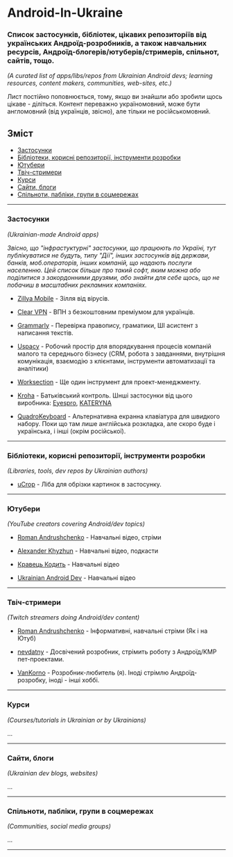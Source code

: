 # Android-In-Ukraine

### Список застосунків, бібліотек, цікавих репозиторіїв від українських Андроїд-розробників, а також навчальних ресурсів, Андроїд-блогерів/ютуберів/стримерів, спільнот, сайтів, тощо.

*_(A curated list of apps/libs/repos from Ukrainian Android devs; learning resources, content makers, communities, web-sites, etc.)_*

Лист постійно поповнюється, тому, якщо ви знайшли або зробили щось цікаве - діліться.
Контент переважно україномовний, може бути англомовний (від українців, звісно), але тільки не російськомовний.


## Зміст

- [Застосунки](#застосунки)
- [Бібліотеки, корисні репозиторії, інструменти розробки](#бібліотеки-корисні-репозиторії-інструменти-розробки)
- [Ютубери](#ютубери)
- [Твіч-стримери](#твіч-стримери)
- [Курси](#курси)
- [Сайти, блоги](#сайти-блоги)
- [Спільноти, пабліки, групи в соцмережах](#спільноти-пабліки-групи-в-соцмережах)


---

### Застосунки
*(Ukrainian-made Android apps)*

*Звісно, що "інфрастуктурні" застосунки, що працюють по Україні, тут публікуватися не будуть, типу "Дії", інших застосунків від держави, банків, моб.операторів, інших компаній, що надають послуги населенню. Цей список більше про такий софт, яким можна або поділитися з закордонними друзями, або знайти для себе щось, що не побачиш в масштабних рекламних компаніях.*

- [Zillya Mobile](https://play.google.com/store/apps/details?id=com.zillya.scanner) - Зілля від вірусів.

- [Clear VPN](https://play.google.com/store/apps/details?id=com.macpaw.clearvpn.android&hl=en) - ВПН з безкоштовним преміумом для українців.
  
- [Grammarly](https://play.google.com/store/apps/details?id=com.grammarly.android.keyboard&hl=en) - Перевірка правопису, граматики, ШІ асистент з написання текстів.

- [Uspacy](https://play.google.com/store/apps/details?id=com.uspacy.app&hl=en) - Робочий простір для впорядкування процесів компаній малого та середнього бізнесу (CRM, робота з завданнями, внутрішня комунікація, взаємодію з клієнтами, інструменти автоматизації та аналітики)

- [Worksection](https://play.google.com/store/apps/details?id=com.phonegap.worksection) - Ще один інструмент для проект-менеджменту.

- [Kroha](https://play.google.com/store/apps/details?id=ua.com.tim_berners.parental_control&hl=en) - Батьківський контроль. Шнші застосунки від цього виробника: [Eyespro](https://play.google.com/store/apps/details?id=com.eyespro.bluelightfilter.nightmode), [KATERYNA](https://play.google.com/store/apps/details?id=com.kateryna)

- [QuadroKeyboard](https://play.google.com/store/apps/details?id=com.vankorno.quadrokeyboard) - Альтернативна екранна клавіатура для швидкого набору. Поки що там лише англійська розкладка, але скоро буде і українська, і інші (окрім російської).


---

### Бібліотеки, корисні репозиторії, інструменти розробки
*(Libraries, tools, dev repos by Ukrainian authors)*

- [uCrop](https://github.com/Yalantis/uCrop) - Ліба для обрізки картинок в застосунку.



---

### Ютубери
*(YouTube creators covering Android/dev topics)*

- [Roman Andrushchenko](https://www.youtube.com/@andrushchenko) - Навчальні відео, стріми

- [Alexander Khyzhun](https://www.youtube.com/@khyzhun) - Навчальні відео, подкасти

- [Кравець Кодить](https://www.youtube.com/@kravets.codes) - Навчальні відео

- [Ukrainian Android Dev](https://www.youtube.com/@UkrainianAndroidDev) - Навчальні відео


---

### Твіч-стримери
*(Twitch streamers doing Android/dev content)*

- [Roman Andrushchenko](https://www.twitch.tv/randrushchenko) - Інформативні, навчальні стріми (Як і на Ютуб)

- [nevdatny](https://www.twitch.tv/nevdatny) - Досвічений розробник, стрімить роботу з Андроїд/KMP пет-проектами.

- [VanKorno](https://www.twitch.tv/vankorno) - Розробник-любитель (я). Іноді стрімлю Андроїд-розробку, іноді - інші хоббі.

---

### Курси
*(Courses/tutorials in Ukrainian or by Ukrainians)*

...

---

### Сайти, блоги
*(Ukrainian dev blogs, websites)*

...

---

### Спільноти, пабліки, групи в соцмережах
*(Communities, social media groups)*

...

---



